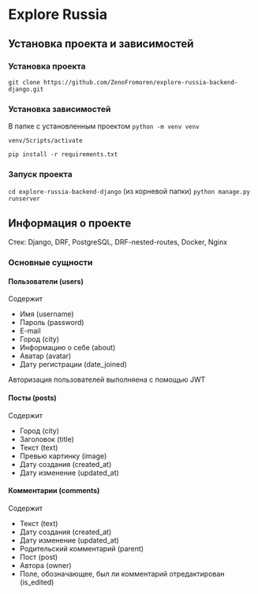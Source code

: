 # Explore Russia<br /> 

## Установка проекта и зависимостей  

### Установка проекта
```git clone https://github.com/ZenoFromoren/explore-russia-backend-django.git```  

### Установка зависимостей
В папке с установленным проектом
```python -m venv venv```

```venv/Scripts/activate```

```pip install -r requirements.txt```  

### Запуск проекта
```cd explore-russia-backend-django``` (из корневой папки)
```python manage.py runserver```  

## Информация о проекте
Стек: Django, DRF, PostgreSQL, DRF-nested-routes, Docker, Nginx




### Основные сущности




#### Пользователи (users)
Содержит
- Имя (username)
- Пароль (password)
- E-mail
- Город (city)
- Информацию о себе (about)
- Аватар (avatar)
- Дату регистрации (date_joined)

Авторизация пользователей выполняена с помощью JWT




#### Посты (posts)
Содержит
- Город (city)
- Заголовок (title)
- Текст (text)
- Превью картинку (image)
- Дату создания (created_at)
- Дату изменение (updated_at)



#### Комментарии (comments)
Содержит
- Текст (text)
- Дату создания (created_at)
- Дату изменение (updated_at)
- Родительский комментарий (parent)
- Пост (post)
- Автора (owner)
- Поле, обозначающее, был ли комментарий отредактирован (is_edited) 
